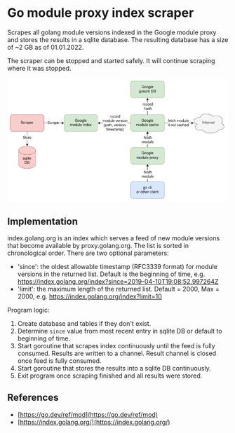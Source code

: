 # Go module proxy index scraper

Scrapes all golang module versions indexed in the Google module proxy and
stores the results in a sqlite database.
The resulting database has a size of ~2 GB as of 01.01.2022.

The scraper can be stopped and started safely.
It will continue scraping where it was stopped.

![overview diagram](./img/overview.drawio.png)

## Implementation

index.golang.org is an index which serves a feed of new module versions that become
available by proxy.golang.org.
The list is sorted in chronological order. There are two optional parameters:
- 'since': the oldest allowable timestamp (RFC3339 format) for module versions in the returned list. Default is the
  beginning of time, e.g. https://index.golang.org/index?since=2019-04-10T19:08:52.997264Z
- 'limit': the maximum length of the returned list. Default = 2000, Max = 2000,
  e.g. https://index.golang.org/index?limit=10

Program logic:
1. Create database and tables if they don't exist.
2. Determine `since` value from most recent entry in sqlite DB or default to beginning of time.
3. Start goroutine that scrapes index continuously until the feed is fully consumed.
   Results are written to a channel. Result channel is closed once feed is fully consumed.
4. Start goroutine that stores the results into a sqlite DB continuously.
5. Exit program once scraping finished and all results were stored.

## References

- [https://go.dev/ref/mod](https://go.dev/ref/mod)
- [https://index.golang.org/](https://index.golang.org/)

